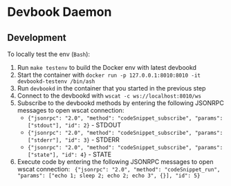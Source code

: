 # Devbook Daemon

## Development
To locally test the env (`Bash`):

1. Run `make testenv` to build the Docker env with latest devbookd
2.  Start the container with `docker run -p 127.0.0.1:8010:8010 -it devbookd-testenv /bin/ash`
3. Run `devbookd` in the container that you started in the previous step
4. Connect to the devbookd with `wscat -c ws://localhost:8010/ws`
5. Subscribe to the devbookd methods by entering the following JSONRPC messages to open wscat connection:
    - `{"jsonrpc": "2.0", "method": "codeSnippet_subscribe", "params": ["stdout"], "id": 2}` - STDOUT
    - `{"jsonrpc": "2.0", "method": "codeSnippet_subscribe", "params": ["stderr"], "id": 3}` - STDERR
    - `{"jsonrpc": "2.0", "method": "codeSnippet_subscribe", "params": ["state"], "id": 4}` - STATE
6. Execute code by entering the following JSONRPC messages to open wscat connection:
` {"jsonrpc": "2.0", "method": "codeSnippet_run", "params": ["echo 1; sleep 2; echo 2; echo 3", {}], "id": 5}`
